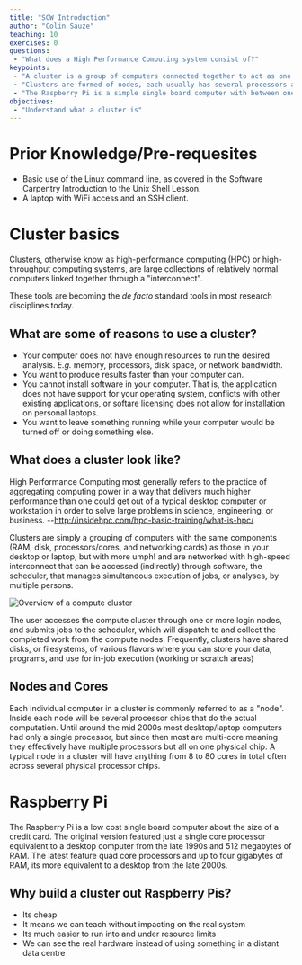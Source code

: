 ```yaml
---
title: "SCW Introduction"
author: "Colin Sauze"
teaching: 10
exercises: 0
questions:
 - "What does a High Performance Computing system consist of?"
keypoints: 
 - "A cluster is a group of computers connected together to act as one."
 - "Clusters are formed of nodes, each usually has several processors and 10s or hundreds of gigabytes of RAM."
 - "The Raspberry Pi is a simple single board computer with between one and four processor cores and half and four gigabytes of RAM."
objectives: 
 - "Understand what a cluster is"
---
```



# Prior Knowledge/Pre-requesites 

* Basic use of the Linux command line, as covered in the Software Carpentry Introduction to the Unix Shell Lesson.
* A laptop with WiFi access and an SSH client.

# Cluster basics

Clusters, otherwise know as high-performance computing (HPC) or high-throughput computing systems, are large collections of relatively normal computers linked together through a "interconnect". 

These tools are becoming the <em>de facto</em> standard tools in most research disciplines today.

## What are some of reasons to use a cluster?

* Your computer does not have enough resources to run the desired analysis. *E.g.* memory, processors, disk space, or network bandwidth.
* You want to produce results faster than your computer can.
* You cannot install software in your computer. That is, the application does not have support for your operating system, conflicts with other existing applications, or softare licensing does not allow for installation on personal laptops.
* You want to leave something running while your computer would be turned off or doing something else.


## What does a cluster look like?

High Performance Computing most generally refers to the practice of aggregating computing power in a way that delivers much higher performance than one could get out of a typical desktop computer or workstation in order to solve large problems in science, engineering, or business. --http://insidehpc.com/hpc-basic-training/what-is-hpc/

Clusters are simply a grouping of computers with the same components (RAM, disk, processors/cores, and networking cards) as those in your desktop or laptop, but with more umph! and are networked with high-speed interconnect that can be accessed (indirectly) through software, the scheduler, that manages simultaneous execution of jobs, or analyses, by multiple persons. 

![Overview of a compute cluster](../fig/cluster-generic.png)

The user accesses the compute cluster through one or more login nodes, and submits jobs to the scheduler, which will dispatch to and collect the completed work from the compute nodes. Frequently, clusters have shared disks, or filesystems, of various flavors where you can store your data, programs, and use for in-job execution (working or scratch areas)

## Nodes and Cores

Each individual computer in a cluster is commonly referred to as a "node". Inside each node will be several processor chips that do the actual computation. Until around the mid 2000s most desktop/laptop computers had only a single processor, but since then most are multi-core meaning they effectively have multiple processors but all on one physical chip. A typical node in a cluster will have anything from 8 to 80 cores in total often across several physical processor chips. 

# Raspberry Pi

The Raspberry Pi is a low cost single board computer about the size of a credit card. The original version featured just a single core processor equivalent to a desktop computer from the late 1990s and 512 megabytes of RAM. The latest feature quad core processors and up to four gigabytes of RAM, its more equivalent to a desktop from the late 2000s. 

## Why build a cluster out Raspberry Pis?

* Its cheap
* It means we can teach without impacting on the real system
* Its much easier to run into and under resource limits
* We can see the real hardware instead of using something in a distant data centre





